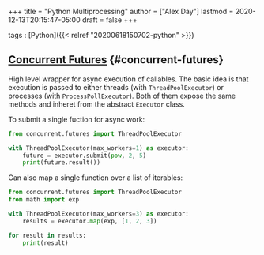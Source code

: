 +++
title = "Python Multiprocessing"
author = ["Alex Day"]
lastmod = 2020-12-13T20:15:47-05:00
draft = false
+++

tags
: [Python]({{< relref "20200618150702-python" >}})


## [Concurrent Futures](https://docs.python.org/3/library/concurrent.futures.html) {#concurrent-futures}

High level wrapper for async execution of callables. The basic idea is that execution is passed to either threads (with `ThreadPoolExecutor`) or processes (with `ProcessPollExecutor`). Both of them expose the same methods and inheret from the abstract `Executor` class.

To submit a single fuction for async work:

```python
from concurrent.futures import ThreadPoolExecutor

with ThreadPoolExecutor(max_workers=1) as executor:
    future = executor.submit(pow, 2, 5)
    print(future.result())
```

Can also map a single function over a list of iterables:

```python
from concurrent.futures import ThreadPoolExecutor
from math import exp

with ThreadPoolExecutor(max_workers=3) as executor:
    results = executor.map(exp, [1, 2, 3])

for result in results:
    print(result)
```
